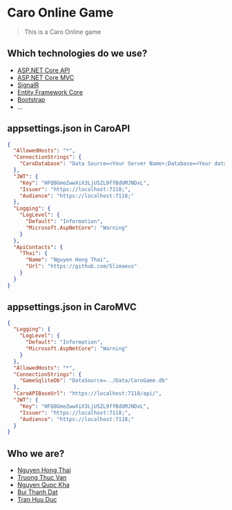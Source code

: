 # Caro Online Game

> This is a Caro Online game

## Which technologies do we use?

- [ASP.NET Core API](https://dotnet.microsoft.com/en-us/apps/aspnet/apis)
- [ASP.NET Core MVC](https://dotnet.microsoft.com/en-us/apps/aspnet/web-apps)
- [SignalR](https://dotnet.microsoft.com/en-us/apps/aspnet/signalr)
- [Entity Framework Core](https://learn.microsoft.com/en-us/ef/core/)
- [Bootstrap](https://getbootstrap.com/)
- ...

## appsettings.json in CaroAPI
```json
{
  "AllowedHosts": "*",
  "ConnectionStrings": {
    "CaroDatabase": "Data Source=<Your Server Name>;Database=<Your database name>;Integrated Security=True;"
  },
  "JWT": {
    "Key": "HFQ8GmeZwwXiX3LjU5ZL9ffBdUMJNDxL",
    "Issuer": "https://localhost:7118;",
    "Audience": "https://localhost:7118;"
  },
  "Logging": {
    "LogLevel": {
      "Default": "Information",
      "Microsoft.AspNetCore": "Warning"
    }
  },
  "ApiContacts": {
    "Thai": {
      "Name": "Nguyen Hong Thai",
      "Url": "https://github.com/Slimaeus"
    }
  }
}

```
## appsettings.json in CaroMVC 
```json
{
  "Logging": {
    "LogLevel": {
      "Default": "Information",
      "Microsoft.AspNetCore": "Warning"
    }
  },
  "AllowedHosts": "*",
  "ConnectionStrings": {
    "GameSqliteDb": "DataSource=../Data/CaroGame.db"
  },
  "CaroAPIBaseUrl": "https://localhost:7118/api/",
  "JWT": {
    "Key": "HFQ8GmeZwwXiX3LjU5ZL9ffBdUMJNDxL",
    "Issuer": "https://localhost:7118;",
    "Audience": "https://localhost:7118;"
  }
}
```
## Who we are?

- [Nguyen Hong Thai]()
- [Truong Thuc Van]()
- [Nguyen Quoc Kha]()
- [Bui Thanh Dat]()
- [Tran Huu Duc]()